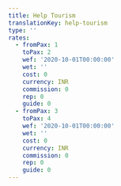 ```yaml
---
title: Help Tourism
translationKey: help-tourism
type: ''
rates:
  - fromPax: 1
    toPax: 2
    wef: '2020-10-01T00:00:00'
    wet: ''
    cost: 0
    currency: INR
    commission: 0
    rep: 0
    guide: 0
  - fromPax: 3
    toPax: 4
    wef: '2020-10-01T00:00:00'
    wet: ''
    cost: 0
    currency: INR
    commission: 0
    rep: 0
    guide: 0
---
```








